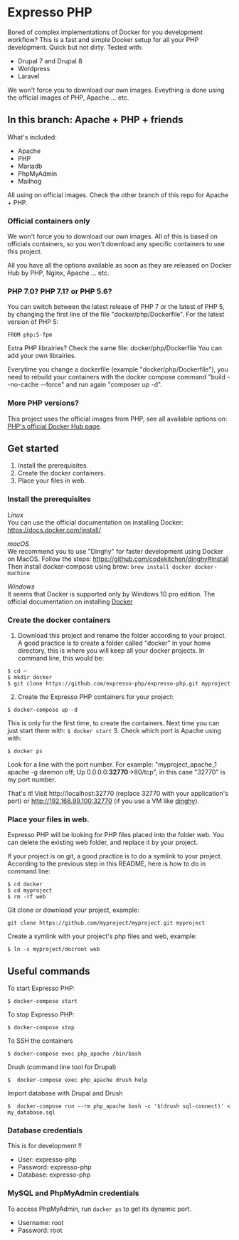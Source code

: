 # Expresso PHP

Bored of complex implementations of Docker for you development workflow?
This is a fast and simple Docker setup for all your PHP development. Quick but not dirty. Tested with:

* Drupal 7 and Drupal 8
* Wordpress
* Laravel

We won't force you to download our own images. Eveything is done using the official images of PHP, Apache ... etc.

## In this branch: Apache + PHP + friends

What's included:

  - Apache
  - PHP
  - Mariadb
  - PhpMyAdmin
  - Mailhog

All using on official images.
Check the other branch of this repo for Apache + PHP.

### Official containers only
We won't force you to download our own images.
All of this is based on officials containers, so you won't download any specific containers to use this project. 

All you have all the options available as soon as they are released on Docker Hub by PHP, Nginx, Apache ... etc.

### PHP 7.0? PHP 7.1? or PHP 5.6?
You can switch between the latest release of PHP 7 or the latest of PHP 5, by
changing the first line of the file "docker/php/Dockerfile". For the latest version of PHP 5:
```
FROM php:5-fpm
```

Extra PHP librairies?
Check the same file: docker/php/Dockerfile
You can add your own librairies.

Everytime you change a dockerfile (example "docker/php/Dockerfile"), you need to rebuild your containers with the docker compose command "build --no-cache --force" and run again "composer up -d".

### More PHP versions?
This project uses the official images from PHP, see all available options on: [PHP's official Docker Hub page](https://hub.docker.com/_/php/).

## Get started
1. Install the prerequisites.
2. Create the docker containers.
3. Place your files in web.

### Install the prerequisites
*Linux*  
You can use the official documentation on installing Docker: https://docs.docker.com/install/

*macOS*  
We recommend you to use "Dinghy" for faster development using Docker on MacOS.
Follow the steps: https://github.com/codekitchen/dinghy#install  
Then install docker-compose using brew:
``
brew install docker docker-machine
``

*Windows*  
It seems that Docker is supported only by Windows 10 pro edition. The official documentation on installing 
[Docker](https://docs.docker.com/install/)

### Create the docker containers
1. Download this project and rename the folder according to your project.
A good practice is to create a folder called "docker" in your home directory, this is where you will keep all your docker projects. In command line, this would be:
```
$ cd ~
$ mkdir docker
$ git clone https://github.com/expresso-php/expresso-php.git myproject
```
2. Create the Expresso PHP containers for your project:
```
$ docker-compose up -d
```
This is only for the first time, to create the containers. Next time you can just start them with:
``
$ docker start
``
3. Check which port is Apache using with:
```
$ docker ps
```
Look for a line with the port number. For example: "myproject_apache_1        apache -g daemon off;            Up      0.0.0.0:**32770**->80/tcp", in this case "32770" is my port number.

That's it! Visit http://localhost:32770 (replace 32770 with your application's port) or http://192.168.99.100:32770 (if you use a VM like [dinghy](https://github.com/codekitchen/dinghy)).

### Place your files in web.
Expresso PHP will be looking for PHP files placed into the folder web.
You can delete the existing web folder, and replace it by your project.

If your project is on git, a good practice is to do a symlink to your project. According to the previous step in this README, here is how to do in command line:
```
$ cd docker
$ cd myproject
$ rm -rf web
```
Git clone or download your project, example:
```
git clone https://github.com/myproject/myproject.git myproject
```
Create a symlink with your project's php files and web, example:
```
$ ln -s myproject/docroot web
```

## Useful commands
To start Expresso PHP:
```
$ docker-compose start
```

To stop Expresso PHP:
```
$ docker-compose stop
```

To SSH the containers
```
$ docker-compose exec php_apache /bin/bash
```

Drush (command line tool for Drupal)
```
$  docker-compose exec php_apache drush help
```

Import database with Drupal and Drush
```
$  docker-compose run --rm php_apache bash -c '$(drush sql-connect)' < my_database.sql
```

### Database credentials
This is for development !!

* User: expresso-php
* Password: expresso-php
* Database: expresso-php

### MySQL and PhpMyAdmin credentials
To access PhpMyAdmin, run `docker ps` to get its dynamic port.
* Username: root
* Password: root


